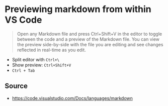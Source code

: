 ﻿# Previewing markdown from within VS Code

> Open any Markdown file and press Ctrl+Shift+V in
>the editor to toggle between the code and a
>preview of the Markdown file. You can view the
>preview side-by-side with the file you are editing
> and see changes reflected in real-time as you edit.

 * Split editor with  `Ctrl+\`
 * Show preview: `Ctrl+Shift+V`
 * `Ctrl + Tab`

## Source

 * https://code.visualstudio.com/Docs/languages/markdown
